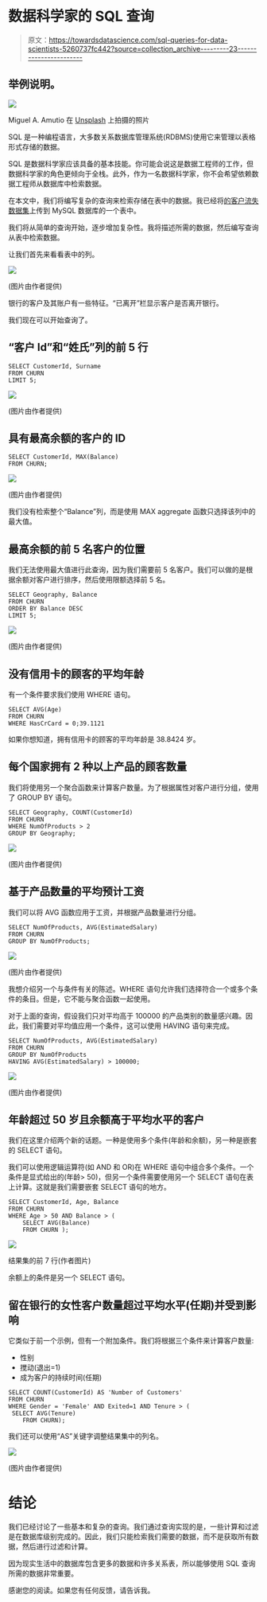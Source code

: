 # 数据科学家的 SQL 查询

> 原文：<https://towardsdatascience.com/sql-queries-for-data-scientists-5260737fc442?source=collection_archive---------23----------------------->

## 举例说明。

![](img/4d6aab899f3fd18af4075009350b323d.png)

Miguel A. Amutio 在 [Unsplash](https://unsplash.com/s/photos/overview?utm_source=unsplash&utm_medium=referral&utm_content=creditCopyText) 上拍摄的照片

SQL 是一种编程语言，大多数关系数据库管理系统(RDBMS)使用它来管理以表格形式存储的数据。

SQL 是数据科学家应该具备的基本技能。你可能会说这是数据工程师的工作，但数据科学家的角色更倾向于全栈。此外，作为一名数据科学家，你不会希望依赖数据工程师从数据库中检索数据。

在本文中，我们将编写复杂的查询来检索存储在表中的数据。我已经将[的客户流失数据集](https://www.kaggle.com/shubh0799/churn-modelling)上传到 MySQL 数据库的一个表中。

我们将从简单的查询开始，逐步增加复杂性。我将描述所需的数据，然后编写查询从表中检索数据。

让我们首先来看看表中的列。

![](img/d0b569eeb4f607c429411b7c8c6b72ca.png)

(图片由作者提供)

银行的客户及其账户有一些特征。“已离开”栏显示客户是否离开银行。

我们现在可以开始查询了。

## “客户 Id”和“姓氏”列的前 5 行

```
SELECT CustomerId, Surname 
FROM CHURN
LIMIT 5;
```

![](img/c0707b2d9f424ca26339980444c4a870.png)

(图片由作者提供)

## 具有最高余额的客户的 ID

```
SELECT CustomerId, MAX(Balance)
FROM CHURN;
```

![](img/5eee9fbe598ae39cb53bfcbfec7cc62e.png)

(图片由作者提供)

我们没有检索整个“Balance”列，而是使用 MAX aggregate 函数只选择该列中的最大值。

## 最高余额的前 5 名客户的位置

我们无法使用最大值进行此查询，因为我们需要前 5 名客户。我们可以做的是根据余额对客户进行排序，然后使用限额选择前 5 名。

```
SELECT Geography, Balance
FROM CHURN
ORDER BY Balance DESC
LIMIT 5;
```

![](img/2017c9bce03c54b07dec33b167f47d73.png)

(图片由作者提供)

## 没有信用卡的顾客的平均年龄

有一个条件要求我们使用 WHERE 语句。

```
SELECT AVG(Age)
FROM CHURN
WHERE HasCrCard = 0;39.1121
```

如果你想知道，拥有信用卡的顾客的平均年龄是 38.8424 岁。

## 每个国家拥有 2 种以上产品的顾客数量

我们将使用另一个聚合函数来计算客户数量。为了根据属性对客户进行分组，使用了 GROUP BY 语句。

```
SELECT Geography, COUNT(CustomerId)
FROM CHURN
WHERE NumOfProducts > 2
GROUP BY Geography;
```

![](img/de84d4bc6a1557275e2adc26fa6e0046.png)

(图片由作者提供)

## **基于产品数量的平均预计工资**

我们可以将 AVG 函数应用于工资，并根据产品数量进行分组。

```
SELECT NumOfProducts, AVG(EstimatedSalary)
FROM CHURN
GROUP BY NumOfProducts;
```

![](img/a205b622c6540db22a4ffe1be662d615.png)

(图片由作者提供)

我想介绍另一个与条件有关的陈述。WHERE 语句允许我们选择符合一个或多个条件的条目。但是，它不能与聚合函数一起使用。

对于上面的查询，假设我们只对平均高于 100000 的产品类别的数量感兴趣。因此，我们需要对平均值应用一个条件，这可以使用 HAVING 语句来完成。

```
SELECT NumOfProducts, AVG(EstimatedSalary)
FROM CHURN
GROUP BY NumOfProducts
HAVING AVG(EstimatedSalary) > 100000;
```

![](img/1da8bbd40a6bcca64ac3ff7cca809a47.png)

(图片由作者提供)

## 年龄超过 50 岁且余额高于平均水平的客户

我们在这里介绍两个新的话题。一种是使用多个条件(年龄和余额)，另一种是嵌套的 SELECT 语句。

我们可以使用逻辑运算符(如 AND 和 OR)在 WHERE 语句中组合多个条件。一个条件是显式给出的(年龄> 50)，但另一个条件需要使用另一个 SELECT 语句在表上计算。这就是我们需要嵌套 SELECT 语句的地方。

```
SELECT CustomerId, Age, Balance 
FROM CHURN
WHERE Age > 50 AND Balance > (
    SELECT AVG(Balance)
    FROM CHURN );
```

![](img/d6560814f6fcb13a1369557f8a053dcb.png)

结果集的前 7 行(作者图片)

余额上的条件是另一个 SELECT 语句。

## 留在银行的女性客户数量超过平均水平(任期)并受到影响

它类似于前一个示例，但有一个附加条件。我们将根据三个条件来计算客户数量:

*   性别
*   搅动(退出=1)
*   成为客户的持续时间(任期)

```
SELECT COUNT(CustomerId) AS 'Number of Customers'
FROM CHURN
WHERE Gender = 'Female' AND Exited=1 AND Tenure > (
 SELECT AVG(Tenure)
    FROM CHURN);
```

我们还可以使用“AS”关键字调整结果集中的列名。

![](img/a7738899d819a964982b85312603b570.png)

(图片由作者提供)

# 结论

我们已经讨论了一些基本和复杂的查询。我们通过查询实现的是，一些计算和过滤是在数据库级别完成的。因此，我们只能检索我们需要的数据，而不是获取所有数据，然后进行过滤和计算。

因为现实生活中的数据库包含更多的数据和许多关系表，所以能够使用 SQL 查询所需的数据非常重要。

感谢您的阅读。如果您有任何反馈，请告诉我。